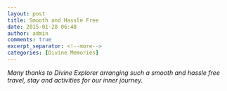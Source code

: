 ```yaml
---
layout: post
title: Smooth and Hassle Free
date: 2015-01-28 06:48
author: admin
comments: true
excerpt_separator: <!--more-->
categories: [Divine Memories]
---
```

<p><i>Many thanks to Divine Explorer arranging such a smooth and hassle free travel,<!--more--> stay and activities for our inner journey.</i><strong><i> </i><br /></strong></p>
